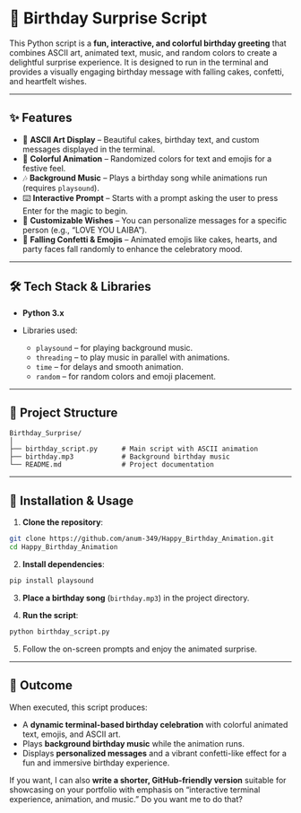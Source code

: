 # 🎉 Birthday Surprise Script

This Python script is a **fun, interactive, and colorful birthday greeting** that combines ASCII art, animated text, music, and random colors to create a delightful surprise experience. It is designed to run in the terminal and provides a visually engaging birthday message with falling cakes, confetti, and heartfelt wishes.

---

## ✨ Features

* 🎨 **ASCII Art Display** – Beautiful cakes, birthday text, and custom messages displayed in the terminal.
* 🌈 **Colorful Animation** – Randomized colors for text and emojis for a festive feel.
* 🎶 **Background Music** – Plays a birthday song while animations run (requires `playsound`).
* ⌨️ **Interactive Prompt** – Starts with a prompt asking the user to press Enter for the magic to begin.
* 💌 **Customizable Wishes** – You can personalize messages for a specific person (e.g., “LOVE YOU LAIBA”).
* 🎇 **Falling Confetti & Emojis** – Animated emojis like cakes, hearts, and party faces fall randomly to enhance the celebratory mood.

---

## 🛠️ Tech Stack & Libraries

* **Python 3.x**
* Libraries used:

  * `playsound` – for playing background music.
  * `threading` – to play music in parallel with animations.
  * `time` – for delays and smooth animation.
  * `random` – for random colors and emoji placement.

---

## 📂 Project Structure

```
Birthday_Surprise/
│
├── birthday_script.py      # Main script with ASCII animation
├── birthday.mp3            # Background birthday music
└── README.md               # Project documentation
```

---

## 🚀 Installation & Usage

1. **Clone the repository**:

```bash
git clone https://github.com/anum-349/Happy_Birthday_Animation.git
cd Happy_Birthday_Animation
```

2. **Install dependencies**:

```bash
pip install playsound
```

3. **Place a birthday song** (`birthday.mp3`) in the project directory.

4. **Run the script**:

```bash
python birthday_script.py
```

5. Follow the on-screen prompts and enjoy the animated surprise.

---

## 🎯 Outcome

When executed, this script produces:

* A **dynamic terminal-based birthday celebration** with colorful animated text, emojis, and ASCII art.
* Plays **background birthday music** while the animation runs.
* Displays **personalized messages** and a vibrant confetti-like effect for a fun and immersive birthday experience.

If you want, I can also **write a shorter, GitHub-friendly version** suitable for showcasing on your portfolio with emphasis on “interactive terminal experience, animation, and music.” Do you want me to do that?
